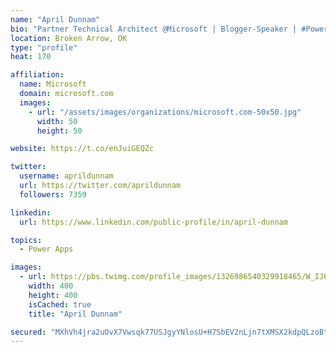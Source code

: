 ```yaml
---
name: "April Dunnam"
bio: "Partner Technical Architect @Microsoft | Blogger-Speaker | #PowerApps, #PowerAutomate, #Office365, #SharePoint | #WIT | #Karaoke Queen"
location: Broken Arrow, OK
type: "profile"
heat: 170

affiliation:
  name: Microsoft
  domain: microsoft.com
  images:
    - url: "/assets/images/organizations/microsoft.com-50x50.jpg"
      width: 50
      height: 50

website: https://t.co/enJuiGEQZc

twitter:
  username: aprildunnam
  url: https://twitter.com/aprildunnam
  followers: 7359

linkedin:
  url: https://www.linkedin.com/public-profile/in/april-dunnam

topics:
  - Power Apps

images:
  - url: https://pbs.twimg.com/profile_images/1326986540329918465/W_IJ6Ih2_400x400.jpg
    width: 400
    height: 400
    isCached: true
    title: "April Dunnam"

secured: "MXhVh4jra2uOvX7Vwsqk77USJgyYNlosU+H7SbEV2nLjn7tXMSX2kdpQLzoBtQVhaLCpHdWM1D4yj/xtsw5QC8xmfGyU+aNxcDBstm53xaTpf1Pr67wLYSbGJfOgKVQBBh6/AQ4XQFNJfROjypQmrBNNq1T5152Y9OspKLeGqI9iEpv2tZ1CQJGGDN+FATlyqrppr4DQut+XeGnEjjNElAZeVUBtH4uv6ecTJpw7Y0Ii6GsHoea5xU6/KoG3/TYf1nRT/xiSZel3XqsPBgMCyRPi5RPIhJ+UD+0ajKNXcVA1HBZwHjjgL69Pcjf/csleeVZwnjtX4SfWP1YnCUmNoml2+aHl7+RsDR7Q8xJPxfAgQQs/P177oJUBgtypaTr3c1vnS5EKF9CHgCk+n4o5qVjGnHoTAkGKdo8bbs1GYxY=;O8aH6M7QGfEHyHa8SBK+zg=="
---
```


